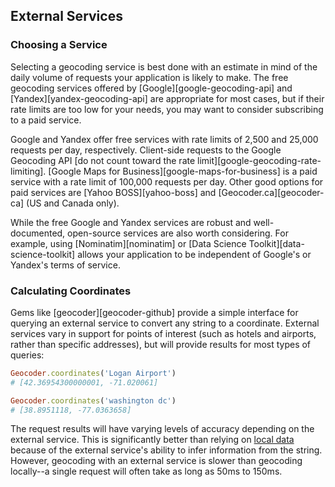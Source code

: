 ## External Services

### Choosing a Service

Selecting a geocoding service is best done with an estimate in mind of the
daily volume of requests your application is likely to make. The free
geocoding services offered by [Google][google-geocoding-api] and
[Yandex][yandex-geocoding-api] are appropriate for most cases, but if their
rate limits are too low for your needs, you may want to consider subscribing
to a paid service.

Google and Yandex offer free services with rate limits of 2,500 and 25,000
requests per day, respectively. Client-side requests to the Google Geocoding
API [do not count toward the rate limit][google-geocoding-rate-limiting].
[Google Maps for Business][google-maps-for-business] is a paid service with a
rate limit of 100,000 requests per day. Other good options for paid services
are [Yahoo BOSS][yahoo-boss] and [Geocoder.ca][geocoder-ca] (US and Canada
only).

While the free Google and Yandex services are robust and well-documented,
open-source services are also worth considering. For example, using [Nominatim][nominatim]
or [Data Science Toolkit][data-science-toolkit] allows your application to be independent of Google's or Yandex's terms of service.

### Calculating Coordinates

Gems like [geocoder][geocoder-github] provide a simple interface for querying an
external service to convert any string to a coordinate. External services vary
in support for points of interest (such as hotels and airports, rather than specific addresses),
but will provide results for most types of queries:

```ruby
Geocoder.coordinates('Logan Airport')
# [42.36954300000001, -71.020061]

Geocoder.coordinates('washington dc')
# [38.8951118, -77.0363658]
```

The request results will have varying levels of accuracy depending on the
external service. This is significantly better than relying on [local
data](#local-data) because of the external service's ability to infer information
from the string. However, geocoding with an external service is slower than
geocoding locally--a single request will often take as long as 50ms
to 150ms.
